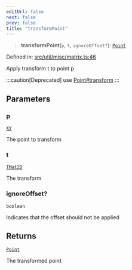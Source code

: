 ```yaml
---
editUrl: false
next: false
prev: false
title: "transformPoint"
---
```


> **transformPoint**(`p`, `t`, `ignoreOffset?`): [`Point`](/api/classes/point/)

Defined in: [src/util/misc/matrix.ts:46](https://github.com/fabricjs/fabric.js/blob/8206f10a405480a7ba988ff6cfdde6412c1f13f8/src/util/misc/matrix.ts#L46)

Apply transform t to point p

:::caution[Deprecated]
use [Point#transform](/api/classes/point/#transform)
:::

## Parameters

### p

[`XY`](/api/interfaces/xy/)

The point to transform

### t

[`TMat2D`](/api/type-aliases/tmat2d/)

The transform

### ignoreOffset?

`boolean`

Indicates that the offset should not be applied

## Returns

[`Point`](/api/classes/point/)

The transformed point
